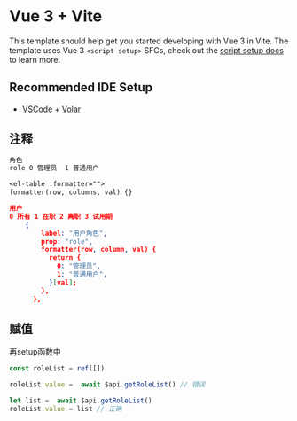 # Vue 3 + Vite

This template should help get you started developing with Vue 3 in Vite. The template uses Vue 3 `<script setup>` SFCs, check out the [script setup docs](https://v3.vuejs.org/api/sfc-script-setup.html#sfc-script-setup) to learn more.

## Recommended IDE Setup

- [VSCode](https://code.visualstudio.com/) + [Volar](https://marketplace.visualstudio.com/items?itemName=johnsoncodehk.volar)



## 注释

~~~txt
角色
role 0 管理员  1 普通用户

<el-table :formatter="">
formatter(row, columns, val) {}
~~~

~~~json
用户
0 所有 1 在职 2 离职 3 试用期
	{
        label: "用户角色",
        prop: "role",
        formatter(row, column, val) {
          return {
            0: "管理员",
            1: "普通用户",
          }[val];
        },
      },
~~~

## 赋值

再setup函数中

~~~js
const roleList = ref([])

roleList.value =  await $api.getRoleList() // 错误

let list =  await $api.getRoleList()
roleList.value = list // 正确
~~~

